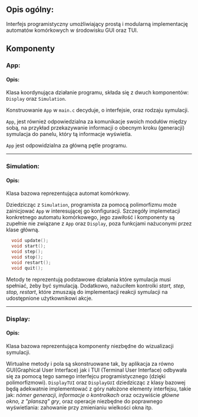 ## Opis ogólny:
Interfejs programistyczny umożliwiający prostą i modularną implementację automatów komórkowych w środowisku GUI oraz TUI.

## Komponenty

### App:
#### Opis:
Klasa koordynująca działanie programu, składa się z dwuch komponentów:
`Display` oraz `Simulation`.

Konstruowanie `App` w `main.c` decyduje, o interfejsie, oraz rodzaju symulacji.

`App`, jest również odpowiedzialna za komunikacje swoich modułów między sobą, na przykład przekazywanie informacji o obecnym kroku (generacji) symulacja do panelu, który tą informacje wyświetla.

`App` jest odpowidzialna za główną pętle programu.

---
### Simulation:
#### Opis:
Klasa bazowa reprezentująca automat komórkowy.

Dziedzicząc z `Simulation`, programista za pomocą polimorfizmu może zainicjować `App` w interesującej go konfiguracji.
Szczegóły implemetacji konkretnego automatu komórkowego, jego zawiłość i komponenty są zupełnie nie związane z `App` oraz `Display`, poza funkcjami nażuconymi przez klase główną.

```c
  void update();
  void start();
  void step();
  void stop();
  void restart();
  void quit();
```

Metody te reprezentują podstawowe działania które symulacja musi spełniać, żeby być symulacją. Dodatkowo, nażuciłem kontrolki _start, step, stop, restart_, które zmuszają do implementacji reakcji symulacji na udostępnione użytkownikowi akcje.

---
### Display:
#### Opis:
Klasa bazowa reprezentująca komponenty niezbędne do wizualizacji symulacji.

Wirtualne metody i pola są skonstruowane tak, by aplikacja za równo GUI(Graphical User Interface) jak i TUI (Terminal User Interface) odbywała się za pomocą tego samego interfejcu programistycznego (dzięki polimorfizmowi).
`DisplayTUI` oraz `DisplayGUI` dziedzicząc z klasy bazowej będą adekwatnie implementować z góry nałożone elementy interfejsu, takie jak: _nómer generacji_, _informacje o kontrolkach_ oraz oczywiście _główne okno, z "planszą" gry_, oraz operacje niezbędne do poprawnego wyświetlania: zahowanie przy zmienianiu wielkości okna itp.  
